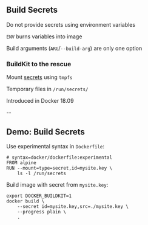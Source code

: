 ## Build Secrets

Do not provide secrets using environment variables

`ENV` burns variables into image

Build arguments (`ARG`/`--build-arg`) are only one option

### BuildKit to the rescue

Mount [secrets](https://github.com/moby/buildkit/blob/master/frontend/dockerfile/docs/experimental.md#run---mounttypesecret) using `tmpfs`

Temporary files in `/run/secrets/`

Introduced in Docker 18.09

--

## Demo: Build Secrets

Use experimental syntax in `Dockerfile`:

```plaintext
# syntax=docker/dockerfile:experimental
FROM alpine
RUN --mount=type=secret,id=mysite.key \
    ls -l /run/secrets
```

Build image with secret from `mysite.key`:

```plaintext
export DOCKER_BUILDKIT=1
docker build \
    --secret id=mysite.key,src=./mysite.key \
    --progress plain \
    .
```
